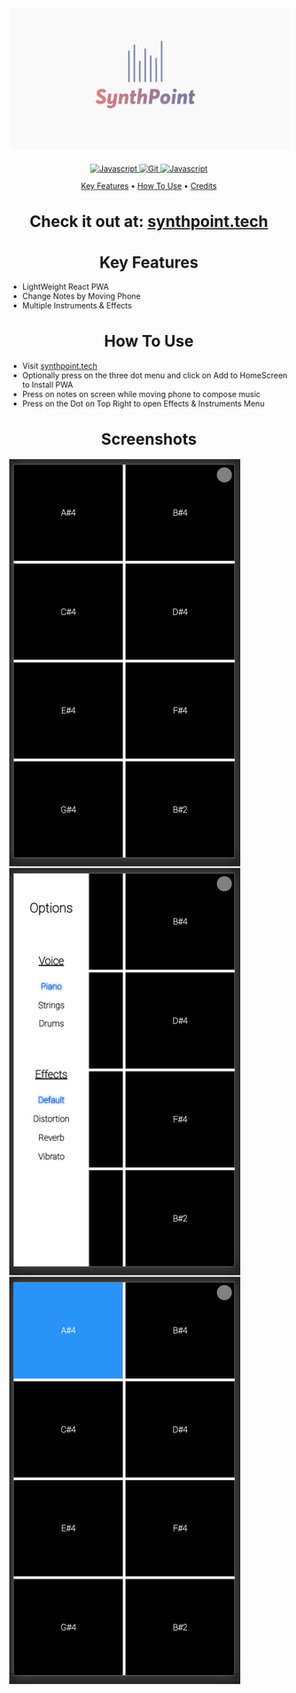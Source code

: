 <h1 align="center">
  <a href="https://github.com/darshkpatel/SynthPoint"><img src="./brand_assets/banner.png" width=600 alt="SynthPoint"></a>
</h1>



<p align="center">

  <a href="https://dev-to-uploads.s3.amazonaws.com/i/2xg59r17v72yvqfb3wu5.jpg">
    <img src="https://forthebadge.com/images/badges/built-with-love.svg"
         alt="Javascript">
  </a>

  <a href="https://github.com/darshkpatel/SynthPoint">
    <img src="https://forthebadge.com/images/badges/uses-git.svg"
         alt="Git">
  </a>
    <a href="https://dev-to-uploads.s3.amazonaws.com/i/2xg59r17v72yvqfb3wu5.jpg">
    <img src="https://forthebadge.com/images/badges/made-with-javascript.svg"
         alt="Javascript">
  </a>
</p>

<p align="center">
  <a href="#key-features">Key Features</a> •
  <a href="#howto">How To Use</a> •
  <a href="#credits">Credits</a>
</p>

<h1 align="center"> Check it out at: <a href="https://synthpoint.tech">synthpoint.tech </a> </h1>

<a name="key-features">
<h1 align="center"> Key Features</h1>
<ul>
<li> LightWeight React PWA </li>
<li> Change Notes by Moving Phone </li>
<li> Multiple Instruments & Effects </li>
</ul>

<a name="howto">
<h1 align="center"> How To Use </h1>
<ul>

<li> Visit <a href="https://synthpoint.tech">synthpoint.tech </a> </li>
<li> Optionally press on the three dot menu and click on Add to HomeScreen to Install PWA </li>
<li> Press on notes on screen while moving phone to compose music </li>
<li> Press on the Dot on Top Right to open Effects & Instruments Menu</li>

</ul>


<h1 align="center"> Screenshots</h1>
  <img src="./brand_assets/screenshots/s1.png">
  <img src="./brand_assets/screenshots/s2.png">
  <img src="./brand_assets/screenshots/s3.png">